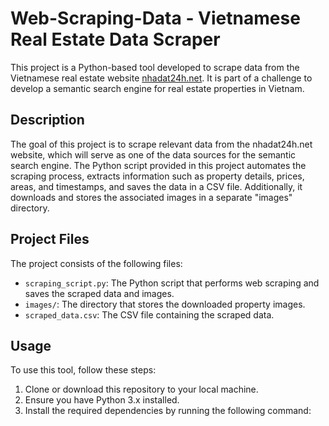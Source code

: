 # Web-Scraping-Data - Vietnamese Real Estate Data Scraper

This project is a Python-based tool developed to scrape data from the Vietnamese real estate website [nhadat24h.net](https://nhadat24h.net/). It is part of a challenge to develop a semantic search engine for real estate properties in Vietnam.

## Description

The goal of this project is to scrape relevant data from the nhadat24h.net website, which will serve as one of the data sources for the semantic search engine. The Python script provided in this project automates the scraping process, extracts information such as property details, prices, areas, and timestamps, and saves the data in a CSV file. Additionally, it downloads and stores the associated images in a separate "images" directory.

## Project Files

The project consists of the following files:

- `scraping_script.py`: The Python script that performs web scraping and saves the scraped data and images.
- `images/`: The directory that stores the downloaded property images.
- `scraped_data.csv`: The CSV file containing the scraped data.

## Usage

To use this tool, follow these steps:

1. Clone or download this repository to your local machine.
2. Ensure you have Python 3.x installed.
3. Install the required dependencies by running the following command:
